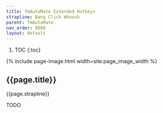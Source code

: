 ```yaml
---
title: fmAutoMate Extended Hotkeys
strapline: Bang Click Whoosh
parent: fmAutoMate
nav_order: 0800
layout: default
---
```

1. TOC
{:toc}

{% include page-image.html width=site.page_image_width %}

## {{page.title}}

{{page.strapline}}

TODO